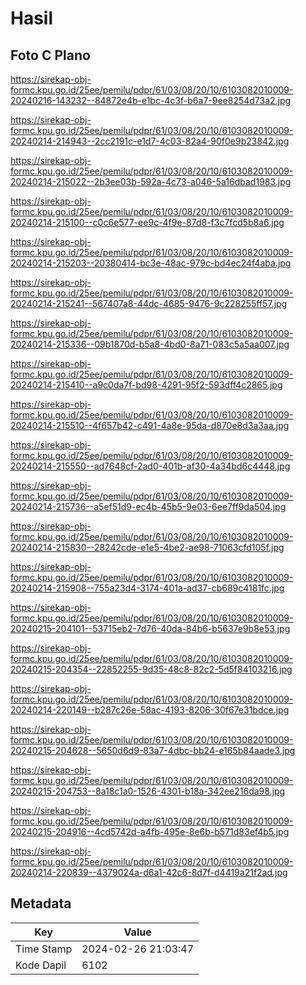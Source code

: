 # Hasil

## Foto C Plano

https://sirekap-obj-formc.kpu.go.id/25ee/pemilu/pdpr/61/03/08/20/10/6103082010009-20240216-143232--84872e4b-e1bc-4c3f-b6a7-9ee8254d73a2.jpg

https://sirekap-obj-formc.kpu.go.id/25ee/pemilu/pdpr/61/03/08/20/10/6103082010009-20240214-214943--2cc2191c-e1d7-4c03-82a4-90f0e9b23842.jpg

https://sirekap-obj-formc.kpu.go.id/25ee/pemilu/pdpr/61/03/08/20/10/6103082010009-20240214-215022--2b3ee03b-592a-4c73-a046-5a16dbad1983.jpg

https://sirekap-obj-formc.kpu.go.id/25ee/pemilu/pdpr/61/03/08/20/10/6103082010009-20240214-215100--c0c6e577-ee9c-4f9e-87d8-f3c7fcd5b8a6.jpg

https://sirekap-obj-formc.kpu.go.id/25ee/pemilu/pdpr/61/03/08/20/10/6103082010009-20240214-215203--20380414-bc3e-48ac-979c-bd4ec24f4aba.jpg

https://sirekap-obj-formc.kpu.go.id/25ee/pemilu/pdpr/61/03/08/20/10/6103082010009-20240214-215241--567407a8-44dc-4685-9476-9c228255ff57.jpg

https://sirekap-obj-formc.kpu.go.id/25ee/pemilu/pdpr/61/03/08/20/10/6103082010009-20240214-215336--09b1870d-b5a8-4bd0-8a71-083c5a5aa007.jpg

https://sirekap-obj-formc.kpu.go.id/25ee/pemilu/pdpr/61/03/08/20/10/6103082010009-20240214-215410--a9c0da7f-bd98-4291-95f2-593dff4c2865.jpg

https://sirekap-obj-formc.kpu.go.id/25ee/pemilu/pdpr/61/03/08/20/10/6103082010009-20240214-215510--4f657b42-c491-4a8e-95da-d870e8d3a3aa.jpg

https://sirekap-obj-formc.kpu.go.id/25ee/pemilu/pdpr/61/03/08/20/10/6103082010009-20240214-215550--ad7648cf-2ad0-401b-af30-4a34bd6c4448.jpg

https://sirekap-obj-formc.kpu.go.id/25ee/pemilu/pdpr/61/03/08/20/10/6103082010009-20240214-215736--a5ef51d9-ec4b-45b5-9e03-6ee7ff9da504.jpg

https://sirekap-obj-formc.kpu.go.id/25ee/pemilu/pdpr/61/03/08/20/10/6103082010009-20240214-215830--28242cde-e1e5-4be2-ae98-71063cfd105f.jpg

https://sirekap-obj-formc.kpu.go.id/25ee/pemilu/pdpr/61/03/08/20/10/6103082010009-20240214-215908--755a23d4-3174-401a-ad37-cb689c4181fc.jpg

https://sirekap-obj-formc.kpu.go.id/25ee/pemilu/pdpr/61/03/08/20/10/6103082010009-20240215-204101--53715eb2-7d76-40da-84b6-b5637e9b8e53.jpg

https://sirekap-obj-formc.kpu.go.id/25ee/pemilu/pdpr/61/03/08/20/10/6103082010009-20240215-204354--22852255-9d35-48c8-82c2-5d5f84103216.jpg

https://sirekap-obj-formc.kpu.go.id/25ee/pemilu/pdpr/61/03/08/20/10/6103082010009-20240214-220149--b287c26e-58ac-4193-8206-30f67e31bdce.jpg

https://sirekap-obj-formc.kpu.go.id/25ee/pemilu/pdpr/61/03/08/20/10/6103082010009-20240215-204628--5650d6d9-83a7-4dbc-bb24-e165b84aade3.jpg

https://sirekap-obj-formc.kpu.go.id/25ee/pemilu/pdpr/61/03/08/20/10/6103082010009-20240215-204753--8a18c1a0-1526-4301-b18a-342ee216da98.jpg

https://sirekap-obj-formc.kpu.go.id/25ee/pemilu/pdpr/61/03/08/20/10/6103082010009-20240215-204916--4cd5742d-a4fb-495e-8e6b-b571d83ef4b5.jpg

https://sirekap-obj-formc.kpu.go.id/25ee/pemilu/pdpr/61/03/08/20/10/6103082010009-20240214-220839--4379024a-d6a1-42c6-8d7f-d4419a21f2ad.jpg


## Metadata

| Key        | Value               |
| ---------- | ------------------- |
| Time Stamp | 2024-02-26 21:03:47 |
| Kode Dapil | 6102                |



